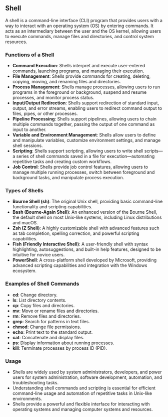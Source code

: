## Shell

A shell is a command-line interface (CLI) program that provides users with a way to interact with an operating system (OS) by entering commands. It acts as an intermediary between the user and the OS kernel, allowing users to execute commands, manage files and directories, and control system resources.

### Functions of a Shell

- **Command Execution**: Shells interpret and execute user-entered commands, launching programs, and managing their execution.
- **File Management**: Shells provide commands for creating, deleting, copying, moving, and renaming files and directories.
- **Process Management**: Shells manage processes, allowing users to run programs in the foreground or background, suspend and resume processes, and monitor process status.
- **Input/Output Redirection**: Shells support redirection of standard input, output, and error streams, enabling users to redirect command output to files, pipes, or other processes.
- **Pipeline Processing**: Shells support pipelines, allowing users to chain multiple commands together, passing the output of one command as input to another.
- **Variable and Environment Management**: Shells allow users to define and manipulate variables, customize environment settings, and manage shell sessions.
- **Scripting**: Shells support scripting, allowing users to write shell scripts—a series of shell commands saved in a file for execution—automating repetitive tasks and creating custom workflows.
- **Job Control**: Shells provide job control features, allowing users to manage multiple running processes, switch between foreground and background tasks, and manipulate process execution.

### Types of Shells

- **Bourne Shell (sh)**: The original Unix shell, providing basic command-line functionality and scripting capabilities.
- **Bash (Bourne-Again Shell)**: An enhanced version of the Bourne Shell, the default shell on most Unix-like systems, including Linux distributions and macOS.
- **Zsh (Z Shell)**: A highly customizable shell with advanced features such as tab completion, spelling correction, and powerful scripting capabilities.
- **Fish (Friendly Interactive Shell)**: A user-friendly shell with syntax highlighting, autosuggestions, and built-in help features, designed to be intuitive for novice users.
- **PowerShell**: A cross-platform shell developed by Microsoft, providing advanced scripting capabilities and integration with the Windows ecosystem.

### Examples of Shell Commands

- **cd**: Change directory.
- **ls**: List directory contents.
- **cp**: Copy files and directories.
- **mv**: Move or rename files and directories.
- **rm**: Remove files and directories.
- **grep**: Search for patterns in text files.
- **chmod**: Change file permissions.
- **echo**: Print text to the standard output.
- **cat**: Concatenate and display files.
- **ps**: Display information about running processes.
- **kill**: Terminate processes by process ID (PID).

### Usage

- Shells are widely used by system administrators, developers, and power users for system administration, software development, automation, and troubleshooting tasks.
- Understanding shell commands and scripting is essential for efficient command-line usage and automation of repetitive tasks in Unix-like environments.
- Shells provide a powerful and flexible interface for interacting with operating systems and managing computer systems and resources.

